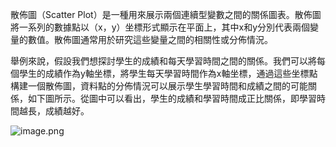 散佈圖（Scatter Plot）是一種用來展示兩個連續型變數之間的關係圖表。散佈圖將一系列的數據點以（x，y）坐標形式顯示在平面上，其中x和y分別代表兩個變量的數值。散佈圖通常用於研究這些變量之間的相關性或分佈情況。

舉例來說，假設我們想探討學生的成績和每天學習時間之間的關係。我們可以將每個學生的成績作為y軸坐標，將學生每天學習時間作為x軸坐標，通過這些坐標點構建一個散佈圖，資料點的分佈情況可以展示學生學習時間和成績之間的可能關係，如下圖所示。從圖中可以看出，學生的成績和學習時間成正比關係，即學習時間越長，成績越好。

![image.png](attachment:image.png)